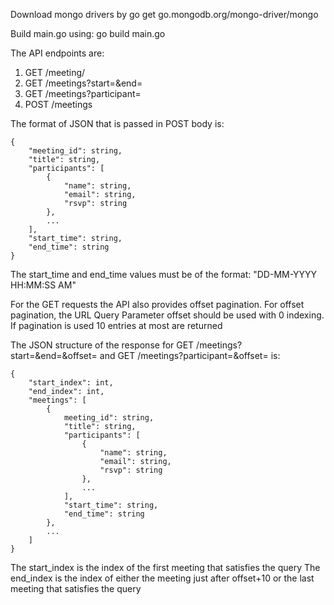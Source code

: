 Download mongo drivers by go get go.mongodb.org/mongo-driver/mongo

Build main.go using: go build main.go

The API endpoints are:

1.  GET /meeting/<id>
2.  GET /meetings?start=<start-time>&end=<end-time>
3.  GET /meetings?participant=<email>
4.  POST /meetings

The format of JSON that is passed in POST body is:

```
{
    "meeting_id": string,
    "title": string,
    "participants": [
        {
            "name": string,
            "email": string,
            "rsvp": string
        },
        ...
    ],
    "start_time": string,
    "end_time": string
}
```

The start_time and end_time values must be of the format: "DD-MM-YYYY HH:MM:SS AM"

For the GET requests the API also provides offset pagination.
For offset pagination, the URL Query Parameter offset should be used with 0 indexing.
If pagination is used 10 entries at most are returned

The JSON structure of the response for GET /meetings?start=<start-time>&end=<end-time>&offset=<offset> 
and GET /meetings?participant=<email>&offset=<offset> is:
```
{
    "start_index": int,
    "end_index": int,
    "meetings": [
        {
            meeting_id": string,
            "title": string,
            "participants": [
                {
                    "name": string,
                    "email": string,
                    "rsvp": string
                },
                ...
            ],
            "start_time": string,
            "end_time": string
        },
        ...
    ]
}
```
The start_index is the index of the first meeting that satisfies the query
The end_index is the index of either the meeting just after offset+10 or the last meeting that satisfies the query